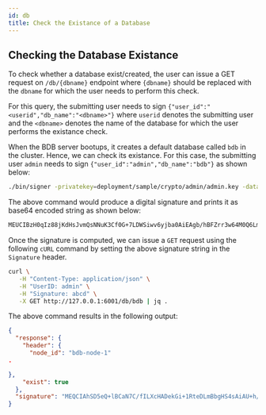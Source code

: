 ```yaml
---
id: db
title: Check the Existance of a Database
---
```

## Checking the Database Existance

To check whether a database exist/created, the user can issue a GET request on `/db/{dbname}` endpoint where `{dbname}` should be replaced with
the `dbname` for which the user needs to perform this check.

For this query, the submitting user needs to sign `{"user_id":"<userid","db_name":"<dbname>"}` where `userid` denotes the submitting user and the
`<dbname>` denotes the name of the database for which the user performs the existance check. 

When the BDB server bootups, it creates a default database called `bdb` in the cluster. Hence, we can check its existance. For this case, the
submitting user `admin` needs to sign `{"user_id":"admin","db_name":"bdb"}` as shown below:

```sh
./bin/signer -privatekey=deployment/sample/crypto/admin/admin.key -data='{"user_id":"admin","db_name":"bdb"}'
```
The above command would produce a digital signature and prints it as base64 encoded string as shown below:
```sh
MEUCIBzH0qIz88jKdHsJvmQsNNuK3Cf0G+7LDWSiwv6yjba0AiEAgb/hBFZrr3w64M0Q6LmZjQ0i/sjYr27K1DJSlXHWfRU=
```

Once the signature is computed, we can issue a `GET` request using the following `cURL` command
by setting the above signature string in the `Signature` header.
```sh
curl \
   -H "Content-Type: application/json" \
   -H "UserID: admin" \
   -H "Signature: abcd" \
   -X GET http://127.0.0.1:6001/db/bdb | jq .
```
The above command results in the following output:
```json
{
  "response": {
    "header": {
      "node_id": "bdb-node-1"
. 

},
    "exist": true
  },
  "signature": "MEQCIAhSD5eQ+lBCaN7C/fILXcHADekGi+1RteDLmBbgHS4sAiAU+h/uwp/CrKmRdgHeAN7wOArRj5BdPC4Qp8Mzw4uIaQ=="
}
```

